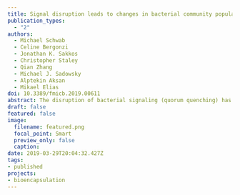 ```yaml
---
title: Signal disruption leads to changes in bacterial community population
publication_types:
  - "2"
authors:
  - Michael Schwab
  - Celine Bergonzi
  - Jonathan K. Sakkos
  - Christopher Staley
  - Qian Zhang
  - Michael J. Sadowsky
  - Alptekin Aksan
  - Mikael Elias
doi: 10.3389/fmicb.2019.00611
abstract: The disruption of bacterial signaling (quorum quenching) has been proven to be an innovative approach to influence the behavior of bacteria. In particular, lactonase enzymes that are capable of hydrolyzing the N-acyl homoserine lactone (AHL) molecules used by numerous bacteria, were reported to inhibit biofilm formation, including those of freshwater microbial communities. However, insights and tools are currently lacking to characterize, understand and explain the effects of signal disruption on complex microbial communities. Here we produced silica capsules containing an engineered lactonase that exhibits quorum quenching activity. Capsules were used to design a filtration cartridge to selectively degrade AHLs from a recirculating bioreactor. The growth of a complex microbial community in the bioreactor, in the presence or absence of lactonase, was monitored over a 3 weeks period. Dynamic population analysis revealed that signal disruption using a quorum quenching lactonase can effectively reduce biofilm formation in the recirculating bioreactor system and that biofilm inhibition is concomitant to drastic changes in the composition, diversity and abundance of soil bacterial communities within these biofilms. Effects of the quorum quenching lactonase on suspension community also affected the microbial population composition, suggesting that effects of signal disruption are not limited to biofilm populations. This unexpected finding is evidence for the importance of signaling in the competition between bacteria within communities. This study provides foundational tools and data for the investigation of the importance of AHL-based signaling in the context of complex microbial communities.
draft: false
featured: false
image:
  filename: featured.png
  focal_point: Smart
  preview_only: false
  caption: 
date: 2019-03-29T20:04:32.427Z
tags:
- published
projects:
- bioencapsulation
---
```

